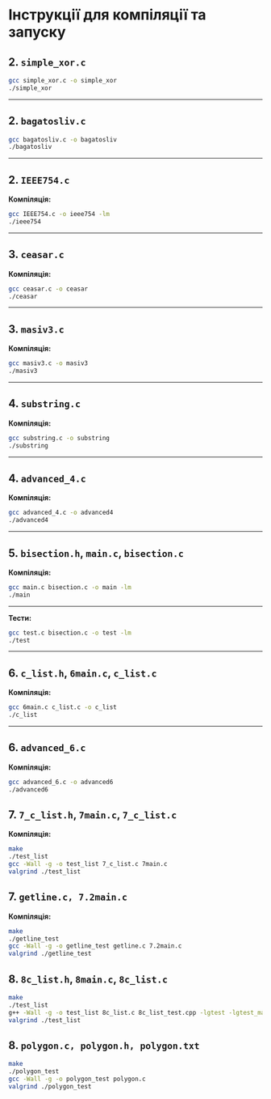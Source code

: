 # Інструкції для компіляції та запуску

## 2. `simple_xor.c`

```bash
gcc simple_xor.c -o simple_xor
./simple_xor
```

---

## 2. `bagatosliv.c`

```bash
gcc bagatosliv.c -o bagatosliv
./bagatosliv
```

---

## 2. `IEEE754.c`

**Компіляція:**
```bash
gcc IEEE754.c -o ieee754 -lm
./ieee754
```

---

## 3. `ceasar.c`

**Компіляція:**
```bash
gcc ceasar.c -o ceasar
./ceasar
```

---

## 3. `masiv3.c`

**Компіляція:**
```bash
gcc masiv3.c -o masiv3
./masiv3
```

---

## 4. `substring.c`

**Компіляція:**
```bash
gcc substring.c -o substring
./substring
```

---

## 4. `advanced_4.c`

**Компіляція:**
```bash
gcc advanced_4.c -o advanced4
./advanced4
```

---

## 5. `bisection.h`, `main.c`, `bisection.c`

**Компіляція:**
```bash
gcc main.c bisection.c -o main -lm
./main
```

---

**Тести:**
```bash
gcc test.c bisection.c -o test -lm
./test
```

---

## 6. `c_list.h`, `6main.c`, `c_list.c`

**Компіляція:**
```bash
gcc 6main.c c_list.c -o c_list
./c_list
```

---

## 6. `advanced_6.c`

**Компіляція:**
```bash
gcc advanced_6.c -o advanced6
./advanced6
```

## 7. `7_c_list.h`, `7main.c`, `7_c_list.c`
**Компіляція:**
```bash
make
./test_list
gcc -Wall -g -o test_list 7_c_list.c 7main.c
valgrind ./test_list
```

## 7. `getline.c, 7.2main.c`
**Компіляція:**
```bash
make
./getline_test
gcc -Wall -g -o getline_test getline.c 7.2main.c
valgrind ./getline_test
```

## 8. `8c_list.h`, `8main.c`, `8c_list.c`
```bash
make
./test_list
g++ -Wall -g -o test_list 8c_list.c 8c_list_test.cpp -lgtest -lgtest_main -lpthread
valgrind ./test_list
```

## 8. `polygon.c, polygon.h, polygon.txt`
```bash
make
./polygon_test
gcc -Wall -g -o polygon_test polygon.c
valgrind ./polygon_test
```
